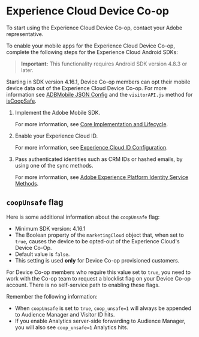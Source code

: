 # Experience Cloud Device Co-op

To start using the Experience Cloud Device Co-op, contact your Adobe representative.

To enable your mobile apps for the Experience Cloud Device Co-op, complete the following steps for the Experience Cloud Android SDKs:

> **Important:** This functionality requires Android SDK version 4.8.3 or later.

Starting in SDK version 4.16.1, Device Co-op members can opt their mobile device data out of the Experience Cloud Device Co-op. For more information see [ADBMobile JSON Config](/docs/android/configuration/json-config/json-config.md) and the `visitorAPI.js` method for [isCoopSafe](https://experienceleague.adobe.com/docs/id-service/using/id-service-api/configurations/coopsafe.html).

1. Implement the Adobe Mobile SDK.

   For more information, see [Core Implementation and Lifecycle](/docs/android/getting-started/dev-qs.md).
1. Enable your Experience Cloud ID.

   For more information, see [Experience Cloud ID Configuration](/docs/android/c-marketing-cloud/mcvid.md).
1. Pass authenticated identities such as CRM IDs or hashed emails, by using one of the sync methods.

   For more information, see [Adobe Experience Platform Identity Service Methods](/docs/android/c-marketing-cloud/mc-methods.md). 

## `coopUnsafe` flag

Here is some additional information about the `coopUnsafe` flag:

* Minimum SDK version:  4.16.1
* The Boolean property of the `marketingCloud` object that, when set to `true`, causes the device to be opted-out of the Experience Cloud's Device Co-Op. 
* Default value is `false`. 
* This setting is used **only** for Device Co-op provisioned customers.  

For Device Co-op members who require this value set to `true`, you need to work with the Co-op team to request a blocklist flag on your Device Co-op account. There is no self-service path to enabling these flags.

Remember the following information: 

* When `coopUnsafe` is set to `true`, `coop_unsafe=1` will always be appended to Audience Manager and Visitor ID hits.
* If you enable Analytics server-side forwarding to Audience Manager, you will also see `coop_unsafe=1` Analytics hits.
